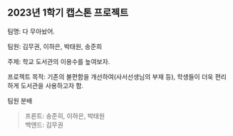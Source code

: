 ## 2023년 1학기 캡스톤 프로젝트 

팀명: 다 무아놨어.

팀원: 김무권, 이하은, 박태원, 송준희

주제: 학교 도서관의 이용수를 높여보자.

프로젝트 목적: 기존의 불편함을 개선하여(사서선생님의 부재 등), 학생들이 더욱 편리하게 도서관을 사용하고자 함.

팀원 분배
  >프론트: 송준히, 이하은, 박태원<br>
  >백엔드: 김무권
